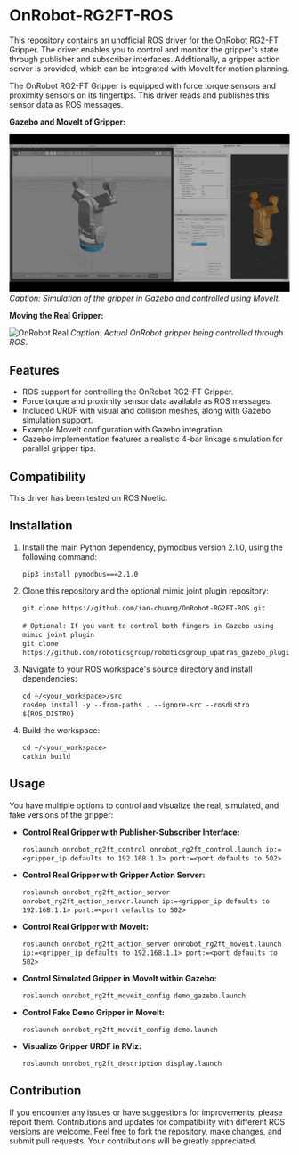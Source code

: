 # OnRobot-RG2FT-ROS

This repository contains an unofficial ROS driver for the OnRobot RG2-FT Gripper. The driver enables you to control and monitor the gripper's state through publisher and subscriber interfaces. Additionally, a gripper action server is provided, which can be integrated with MoveIt for motion planning.

The OnRobot RG2-FT Gripper is equipped with force torque sensors and proximity sensors on its fingertips. This driver reads and publishes this sensor data as ROS messages.

**Gazebo and MoveIt of Gripper:**

![OnRobot Gazebo](media/onrobot_gazebo.gif)
*Caption: Simulation of the gripper in Gazebo and controlled using MoveIt.*

**Moving the Real Gripper:**

![OnRobot Real](media/onrobot_real.gif)
*Caption: Actual OnRobot gripper being controlled through ROS.*

## Features

- ROS support for controlling the OnRobot RG2-FT Gripper.
- Force torque and proximity sensor data available as ROS messages.
- Included URDF with visual and collision meshes, along with Gazebo simulation support.
- Example MoveIt configuration with Gazebo integration.
- Gazebo implementation features a realistic 4-bar linkage simulation for parallel gripper tips.

## Compatibility

This driver has been tested on ROS Noetic.

## Installation

1. Install the main Python dependency, pymodbus version 2.1.0, using the following command:

    ```
    pip3 install pymodbus===2.1.0
    ```

2. Clone this repository and the optional mimic joint plugin repository:

    ```
    git clone https://github.com/ian-chuang/OnRobot-RG2FT-ROS.git

    # Optional: If you want to control both fingers in Gazebo using mimic joint plugin
    git clone https://github.com/roboticsgroup/roboticsgroup_upatras_gazebo_plugins.git
    ```

3. Navigate to your ROS workspace's source directory and install dependencies:

    ```
    cd ~/<your_workspace>/src
    rosdep install -y --from-paths . --ignore-src --rosdistro ${ROS_DISTRO}
    ```

4. Build the workspace:

    ```
    cd ~/<your_workspace>
    catkin build
    ```

## Usage

You have multiple options to control and visualize the real, simulated, and fake versions of the gripper:

- **Control Real Gripper with Publisher-Subscriber Interface:**

    ```
    roslaunch onrobot_rg2ft_control onrobot_rg2ft_control.launch ip:=<gripper_ip defaults to 192.168.1.1> port:=<port defaults to 502>
    ```

- **Control Real Gripper with Gripper Action Server:**

    ```
    roslaunch onrobot_rg2ft_action_server onrobot_rg2ft_action_server.launch ip:=<gripper_ip defaults to 192.168.1.1> port:=<port defaults to 502>
    ```

- **Control Real Gripper with MoveIt:**

    ```
    roslaunch onrobot_rg2ft_action_server onrobot_rg2ft_moveit.launch ip:=<gripper_ip defaults to 192.168.1.1> port:=<port defaults to 502>
    ```

- **Control Simulated Gripper in MoveIt within Gazebo:**

    ```
    roslaunch onrobot_rg2ft_moveit_config demo_gazebo.launch
    ```

- **Control Fake Demo Gripper in MoveIt:**

    ```
    roslaunch onrobot_rg2ft_moveit_config demo.launch
    ```

- **Visualize Gripper URDF in RViz:**

    ```
    roslaunch onrobot_rg2ft_description display.launch
    ```

## Contribution

If you encounter any issues or have suggestions for improvements, please report them. Contributions and updates for compatibility with different ROS versions are welcome. Feel free to fork the repository, make changes, and submit pull requests. Your contributions will be greatly appreciated.